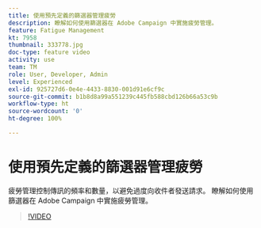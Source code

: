 ```yaml
---
title: 使用預先定義的篩選器管理疲勞
description: 瞭解如何使用篩選器在 Adobe Campaign 中實施疲勞管理。
feature: Fatigue Management
kt: 7958
thumbnail: 333778.jpg
doc-type: feature video
activity: use
team: TM
role: User, Developer, Admin
level: Experienced
exl-id: 925727d6-0e4e-4433-8830-001d91e6cf9c
source-git-commit: b1b8d8a99a551239c445fb588cbd126b66a53c9b
workflow-type: ht
source-wordcount: '0'
ht-degree: 100%

---
```


# 使用預先定義的篩選器管理疲勞

疲勞管理控制傳訊的頻率和數量，以避免過度向收件者發送請求。 瞭解如何使用篩選器在 Adobe Campaign 中實施疲勞管理。

>[!VIDEO](https://video.tv.adobe.com/v/333778?quality=12&learn=on)
